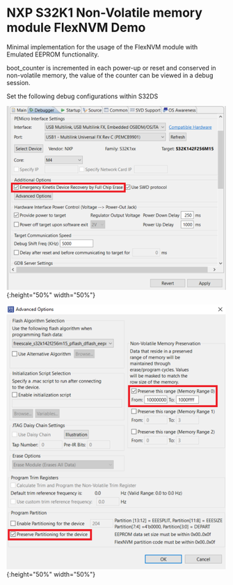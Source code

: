 # NXP S32K1 Non-Volatile memory module FlexNVM Demo
Minimal implementation for the usage of the FlexNVM module with Emulated EEPROM functionality.

boot_counter is incremented in each power-up or reset and conserved in non-volatile memory, the value of the counter can be viewed in a debug session.

Set the following debug configurations within S32DS

![DebugConfigs1](Debug_configs1.png){:height="50%" width="50%"}

![DebugConfigs2](Debug_configs2.png){:height="50%" width="50%"}
